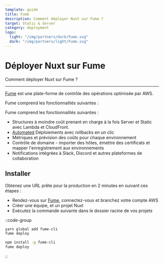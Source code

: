```yaml
---
template: guide
title: Fume
description: Comment déployer Nuxt sur Fume ?
target: Static & Server
category: deployment
logo:
  light: "/img/partners/dark/Fume.svg"
  dark: "/img/partners/light/Fume.svg"
---
```

# Déployer Nuxt sur Fume

Comment déployer Nuxt sur Fume ?

---

[Fume](https://fume.app/) est une plate-forme de contrôle des opérations optimisée par AWS.

Fume comprend les fonctionnalités suivantes :

Fume comprend les fonctionnalités suivantes :

- Structures à moindre coût prenant en charge à la fois Server et Static avec Lambda et CloudFront.
- [Automated](https://github.com/marketplace/actions/fume-deployment) Déploiements avec rollbacks en un clic
- Métriques et prévision des coûts pour chaque environnement
- Contrôle de domaine - importer des hôtes, émettre des certificats et mapper l'enregistrement aux environnements
- Notifications intégrées à Slack, Discord et autres plateformes de collaboration

## Installer

Obtenez une URL prête pour la production en 2 minutes en suivant ces étapes :

- Rendez-vous sur [Fume](https://fume.app), connectez-vous et branchez votre compte AWS
- Créer une équipe, et un projet Nuxt
- Exécutez la commande suivante dans le dossier racine de vos projets

::code-group
```bash [Yarn]
yarn global add fume-cli
fume deploy
```
```bash [NPM]
npm install -g fume-cli
fume deploy
```
::
